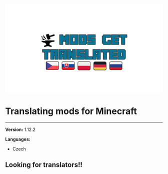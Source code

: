 ![ModsGetTranslated](https://github.com/RehabCZ/ModsGetTranslated/blob/main/logo.png?raw=true)

# Translating mods for Minecraft
------------------------------

**Version:** 1.12.2

**Languages:**
* Czech

## Looking for translators!!
